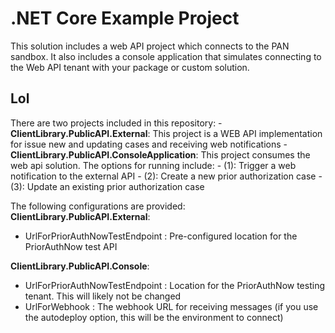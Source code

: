 # .NET Core Example Project

This solution includes a web API project which connects to the PAN sandbox. It also includes a console application that simulates connecting to the Web API tenant with your package or custom solution.


<h2>Lol</h2>
There are two projects included in this repository:
- <b>ClientLibrary.PublicAPI.External</b>: This project is a WEB API implementation for issue new and updating cases and receiving web notifications
- <b>ClientLibrary.PublicAPI.ConsoleApplication</b>: This project consumes the web api solution. The options for running include:
- (1): Trigger a web notification to the external API 
- (2): Create a new prior authorization case
- (3): Update an existing prior authorization case

The following configurations are provided:
<b>ClientLibrary.PublicAPI.External</b>:
- UrlForPriorAuthNowTestEndpoint : Pre-configured location for the PriorAuthNow test API

<b>ClientLibrary.PublicAPI.Console</b>:
- UrlForPriorAuthNowTestEndpoint : Location for the PriorAuthNow testing tenant. This will likely not be changed
- UrlForWebhook : The webhook URL for receiving messages (if you use the autodeploy option, this will be the environment to connect)
